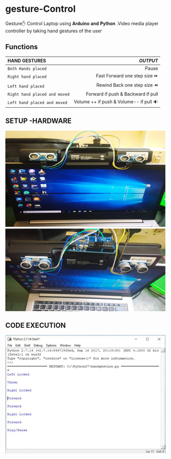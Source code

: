 # gesture-Control
Gesture✋ Control Laptop using 𝐀𝐫𝐝𝐮𝐢𝐧𝐨 𝐚𝐧𝐝 𝐏𝐲𝐭𝐡𝐨𝐧 .Video media player controller by taking hand gestures of the user

## Functions 


|  **HAND GESTURES** | ***OUTPUT***|
| :---             |              ---: |
|`Both Hands placed`  | Pause            |  
|`Right hand placed`  |Fast Forward one step size ⏩ |
|`Left hand placed`   |Rewind Back one step size ⏪ |
|`Right hand placed and moved`  |Forward if push & Backward if pull     |
|`Left hand placed and moved`  | Volume ++ if push & Volume-- if pull  🔉   |

## SETUP -HARDWARE 
<img src="./HARDWARE _setup1.png" width="500">    <img src="./HARDWARE _setup2.png" width="500">

## CODE EXECUTION
<img src ="./CODE_execution1.png" width="500">
